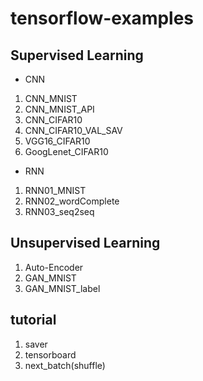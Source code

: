 # tensorflow-examples

## Supervised Learning
 * CNN
 1. CNN_MNIST
 2. CNN_MNIST_API
 3. CNN_CIFAR10
 4. CNN_CIFAR10_VAL_SAV
 5. VGG16_CIFAR10
 6. GoogLenet_CIFAR10
 
 * RNN
 1. RNN01_MNIST
 2. RNN02_wordComplete
 3. RNN03_seq2seq

## Unsupervised Learning
 1. Auto-Encoder
 2. GAN_MNIST
 3. GAN_MNIST_label
 
## tutorial
 1. saver
 2. tensorboard
 3. next_batch(shuffle)
